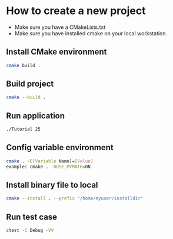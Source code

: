 # How to create a new project

* Make sure you have a CMakeLists.txt
* Make sure you have installed cmake on your local workstation.

## Install CMake environment
```bash
cmake build .
```

## Build project
```bash
cmake --build .
```

## Run application
```bash
./Tutorial 25
```

## Config variable environment
```bash
cmake . -D[Variable Name]=[Value]
example: cmake . -DUSE_MYMATH=ON
```

## Install binary file to local

```bash
cmake --install . --prefix "/home/myuser/installdir"
```

## Run test case
```bash
ctest -C Debug -VV
```